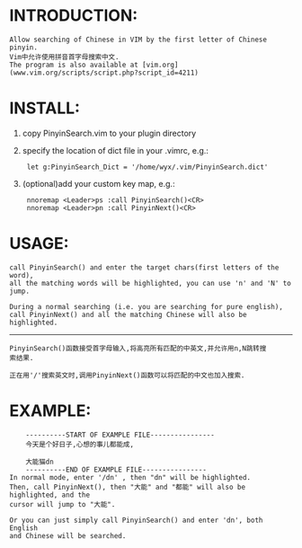 INTRODUCTION:
=============
	Allow searching of Chinese in VIM by the first letter of Chinese pinyin.
	Vim中允许使用拼音首字母搜索中文.
	The program is also available at [vim.org](www.vim.org/scripts/script.php?script_id=4211)

INSTALL:
========

1. copy PinyinSearch.vim to your plugin directory

2. specify the location of dict file in your .vimrc, e.g.:

		let g:PinyinSearch_Dict = '/home/wyx/.vim/PinyinSearch.dict'

3. (optional)add your custom key map, e.g.:

		nnoremap <Leader>ps :call PinyinSearch()<CR>
		nnoremap <Leader>pn :call PinyinNext()<CR>

USAGE:
======
	call PinyinSearch() and enter the target chars(first letters of the word),
	all the matching words will be highlighted, you can use 'n' and 'N' to
	jump.

	During a normal searching (i.e. you are searching for pure english),
	call PinyinNext() and all the matching Chinese will also be highlighted.

 ------------------------------------------------------------------------------------------

	PinyinSearch()函数接受首字母输入,将高亮所有匹配的中英文,并允许用n,N跳转搜
	索结果.

	正在用'/'搜索英文时,调用PinyinNext()函数可以将匹配的中文也加入搜索.

EXAMPLE:
========

		----------START OF EXAMPLE FILE----------------
		今天是个好日子,心想的事儿都能成,

		大能猫dn
		----------END OF EXAMPLE FILE----------------
	In normal mode, enter '/dn'	, then "dn" will be highlighted.
	Then, call PinyinNext(), then "大能" and "都能" will also be highlighted, and the
	cursor will jump to "大能".

	Or you can just simply call PinyinSearch() and enter 'dn', both English
	and Chinese will be searched.

